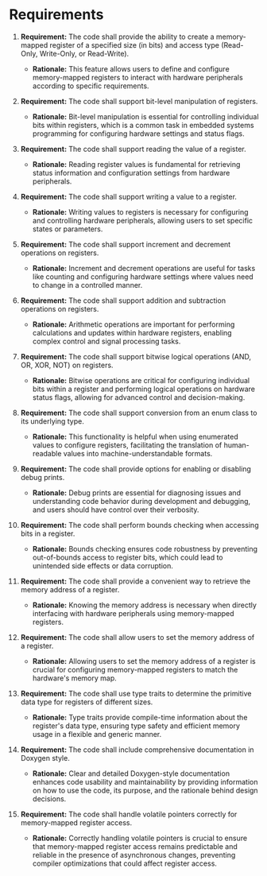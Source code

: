 # Requirements

1. **Requirement:** The code shall provide the ability to create a memory-mapped register of a specified size (in bits) and access type (Read-Only, Write-Only, or Read-Write).
   - **Rationale:** This feature allows users to define and configure memory-mapped registers to interact with hardware peripherals according to specific requirements.

2. **Requirement:** The code shall support bit-level manipulation of registers.
   - **Rationale:** Bit-level manipulation is essential for controlling individual bits within registers, which is a common task in embedded systems programming for configuring hardware settings and status flags.

3. **Requirement:** The code shall support reading the value of a register.
   - **Rationale:** Reading register values is fundamental for retrieving status information and configuration settings from hardware peripherals.

4. **Requirement:** The code shall support writing a value to a register.
   - **Rationale:** Writing values to registers is necessary for configuring and controlling hardware peripherals, allowing users to set specific states or parameters.

5. **Requirement:** The code shall support increment and decrement operations on registers.
   - **Rationale:** Increment and decrement operations are useful for tasks like counting and configuring hardware settings where values need to change in a controlled manner.

6. **Requirement:** The code shall support addition and subtraction operations on registers.
   - **Rationale:** Arithmetic operations are important for performing calculations and updates within hardware registers, enabling complex control and signal processing tasks.

7. **Requirement:** The code shall support bitwise logical operations (AND, OR, XOR, NOT) on registers.
   - **Rationale:** Bitwise operations are critical for configuring individual bits within a register and performing logical operations on hardware status flags, allowing for advanced control and decision-making.

8. **Requirement:** The code shall support conversion from an enum class to its underlying type.
   - **Rationale:** This functionality is helpful when using enumerated values to configure registers, facilitating the translation of human-readable values into machine-understandable formats.

9. **Requirement:** The code shall provide options for enabling or disabling debug prints.
   - **Rationale:** Debug prints are essential for diagnosing issues and understanding code behavior during development and debugging, and users should have control over their verbosity.

10. **Requirement:** The code shall perform bounds checking when accessing bits in a register.
    - **Rationale:** Bounds checking ensures code robustness by preventing out-of-bounds access to register bits, which could lead to unintended side effects or data corruption.

11. **Requirement:** The code shall provide a convenient way to retrieve the memory address of a register.
    - **Rationale:** Knowing the memory address is necessary when directly interfacing with hardware peripherals using memory-mapped registers.

12. **Requirement:** The code shall allow users to set the memory address of a register.
    - **Rationale:** Allowing users to set the memory address of a register is crucial for configuring memory-mapped registers to match the hardware's memory map.

13. **Requirement:** The code shall use type traits to determine the primitive data type for registers of different sizes.
    - **Rationale:** Type traits provide compile-time information about the register's data type, ensuring type safety and efficient memory usage in a flexible and generic manner.

14. **Requirement:** The code shall include comprehensive documentation in Doxygen style.
    - **Rationale:** Clear and detailed Doxygen-style documentation enhances code usability and maintainability by providing information on how to use the code, its purpose, and the rationale behind design decisions.

15. **Requirement:** The code shall handle volatile pointers correctly for memory-mapped register access.
    - **Rationale:** Correctly handling volatile pointers is crucial to ensure that memory-mapped register access remains predictable and reliable in the presence of asynchronous changes, preventing compiler optimizations that could affect register access.
